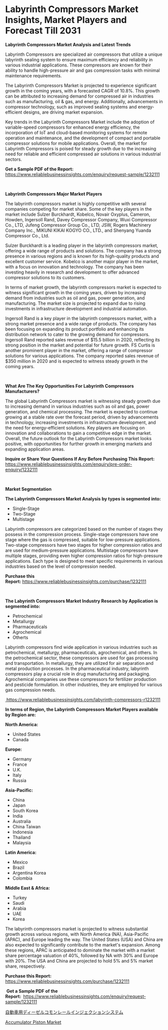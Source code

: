 <p><h1>Labyrinth Compressors Market Insights, Market Players and Forecast Till 2031</h1></p><p><strong>Labyrinth Compressors Market Analysis and Latest Trends</strong></p>
<p><p>Labyrinth Compressors are specialized air compressors that utilize a unique labyrinth sealing system to ensure maximum efficiency and reliability in various industrial applications. These compressors are known for their ability to handle high-pressure air and gas compression tasks with minimal maintenance requirements.</p><p>The Labyrinth Compressors Market is projected to experience significant growth in the coming years, with a forecasted CAGR of 10.8%. This growth can be attributed to increasing demand for compressed air in industries such as manufacturing, oil & gas, and energy. Additionally, advancements in compressor technology, such as improved sealing systems and energy-efficient designs, are driving market expansion.</p><p>Key trends in the Labyrinth Compressors Market include the adoption of variable-speed compressors for enhanced energy efficiency, the incorporation of IoT and cloud-based monitoring systems for remote operation and maintenance, and the development of compact and portable compressor solutions for mobile applications. Overall, the market for Labyrinth Compressors is poised for steady growth due to the increasing need for reliable and efficient compressed air solutions in various industrial sectors.</p></p>
<p><strong>Get a Sample PDF of the Report:&nbsp;</strong> <a href="https://www.reliablebusinessinsights.com/enquiry/request-sample/1232111">https://www.reliablebusinessinsights.com/enquiry/request-sample/1232111</a></p>
<p>&nbsp;</p>
<p><strong>Labyrinth Compressors Major Market Players</strong></p>
<p><p>The labyrinth compressors market is highly competitive with several companies competing for market share. Some of the key players in the market include Sulzer Burckhardt, Kobelco, Novair Oxyplus, Cameron, Howden, Ingersoll Rand, Davey Compressor Company, Wuxi Compressor Co., LTD, Jufeng Compressor Group Co., LTD, JSW, Rogers Machinery Company Inc., MIKUNI KIKAI KOGYO CO., LTD., and Shenyang Yuanda Compressor Co., Ltd.</p><p>Sulzer Burckhardt is a leading player in the labyrinth compressors market, offering a wide range of products and solutions. The company has a strong presence in various regions and is known for its high-quality products and excellent customer service. Kobelco is another major player in the market, with a focus on innovation and technology. The company has been investing heavily in research and development to offer advanced compressor solutions to its customers.</p><p>In terms of market growth, the labyrinth compressors market is expected to witness significant growth in the coming years, driven by increasing demand from industries such as oil and gas, power generation, and manufacturing. The market size is projected to expand due to rising investments in infrastructure development and industrial automation.</p><p>Ingersoll Rand is a key player in the labyrinth compressors market, with a strong market presence and a wide range of products. The company has been focusing on expanding its product portfolio and enhancing its distribution network to cater to the growing demand for compressors. Ingersoll Rand reported sales revenue of $15.5 billion in 2020, reflecting its strong position in the market and potential for future growth. FS Curtis is another prominent player in the market, offering a range of compressor solutions for various applications. The company reported sales revenue of $350 million in 2020 and is expected to witness steady growth in the coming years.</p></p>
<p>&nbsp;</p>
<p><strong>What Are The Key Opportunities For Labyrinth Compressors Manufacturers?</strong></p>
<p><p>The global Labyrinth Compressors market is witnessing steady growth due to increasing demand in various industries such as oil and gas, power generation, and chemical processing. The market is expected to continue growing at a stable rate over the forecast period, driven by advancements in technology, increasing investments in infrastructure development, and the need for energy-efficient solutions. Key players are focusing on innovation and collaborations to gain a competitive edge in the market. Overall, the future outlook for the Labyrinth Compressors market looks positive, with opportunities for further growth in emerging markets and expanding application areas.</p></p>
<p><strong>Inquire or Share Your Questions If Any Before Purchasing This Report:</strong> <a href="https://www.reliablebusinessinsights.com/enquiry/pre-order-enquiry/1232111">https://www.reliablebusinessinsights.com/enquiry/pre-order-enquiry/1232111</a></p>
<p>&nbsp;</p>
<p><strong>Market Segmentation</strong></p>
<p><strong>The Labyrinth Compressors Market Analysis by types is segmented into:</strong></p>
<p><ul><li>Single-Stage</li><li>Two-Stage</li><li>Multistage</li></ul></p>
<p><p>Labyrinth compressors are categorized based on the number of stages they possess in the compression process. Single-stage compressors have one stage where the gas is compressed, suitable for low-pressure applications. Two-stage compressors have two stages for higher compression ratios and are used for medium-pressure applications. Multistage compressors have multiple stages, providing even higher compression ratios for high-pressure applications. Each type is designed to meet specific requirements in various industries based on the level of compression needed.</p></p>
<p><strong>Purchase this Report:&nbsp;</strong><a href="https://www.reliablebusinessinsights.com/purchase/1232111">https://www.reliablebusinessinsights.com/purchase/1232111</a></p>
<p>&nbsp;</p>
<p><strong>The Labyrinth Compressors Market Industry Research by Application is segmented into:</strong></p>
<p><ul><li>Petrochemical</li><li>Metallurgy</li><li>Pharmaceuticals</li><li>Agrochemical</li><li>Otherts</li></ul></p>
<p><p>Labyrinth compressors find wide application in various industries such as petrochemical, metallurgy, pharmaceuticals, agrochemical, and others. In the petrochemical sector, these compressors are used for gas processing and transportation. In metallurgy, they are utilized for air separation and metal production processes. In the pharmaceutical industry, labyrinth compressors play a crucial role in drug manufacturing and packaging. Agrochemical companies use these compressors for fertilizer production and pesticide formulation. In other industries, they are employed for various gas compression needs.</p></p>
<p><a href="https://www.reliablebusinessinsights.com/labyrinth-compressors-r1232111">&nbsp;https://www.reliablebusinessinsights.com/labyrinth-compressors-r1232111</a></p>
<p><strong>In terms of Region, the Labyrinth Compressors Market Players available by Region are:</strong></p>
<p>
    <p> <strong> North America: </strong>
        <ul>
            <li>United States</li>
            <li>Canada</li>
        </ul>
        </p> 
    <p> <strong> Europe: </strong>
        <ul>
            <li>Germany</li>
            <li>France</li>
            <li>U.K.</li>
            <li>Italy</li>
            <li>Russia</li>
        </ul>
        </p> 
    <p> <strong> Asia-Pacific: </strong>
        <ul>
            <li>China</li>
            <li>Japan</li>
            <li>South Korea</li>
            <li>India</li>
            <li>Australia</li>
            <li>China Taiwan</li>
            <li>Indonesia</li>
            <li>Thailand</li>
            <li>Malaysia</li>
        </ul>
        </p> 
    <p> <strong> Latin America: </strong>
        <ul>
            <li>Mexico</li>
            <li>Brazil</li>
            <li>Argentina Korea</li>
            <li>Colombia</li>
        </ul>
        </p> 
    <p> <strong> Middle East & Africa: </strong>
        <ul>
            <li>Turkey</li>
            <li>Saudi</li>
            <li>Arabia</li>
            <li>UAE</li>
            <li>Korea</li>
        </ul>
    </p>
    </p>
<p><p>The labyrinth compressors market is projected to witness substantial growth across various regions, with North America (NA), Asia-Pacific (APAC), and Europe leading the way. The United States (USA) and China are also expected to significantly contribute to the market's expansion. Among these regions, APAC is anticipated to dominate the market with a market share percentage valuation of 40%, followed by NA with 30% and Europe with 20%. The USA and China are projected to hold 5% and 5% market share, respectively.</p></p>
<p><strong>Purchase this Report: </strong><a href="https://www.reliablebusinessinsights.com/purchase/1232111">https://www.reliablebusinessinsights.com/purchase/1232111</a></p>
<p>&nbsp;<strong>Get a Sample PDF of the Report:&nbsp;&nbsp;</strong><a href="https://www.reliablebusinessinsights.com/enquiry/request-sample/1232111">https://www.reliablebusinessinsights.com/enquiry/request-sample/1232111</a></p>
<p><strong></strong></p>
<p><p><a href="https://github.com/DwightHuels1/Market-Research-Report-List-1/blob/main/9001048162704.md">自動車用ディーゼルコモンレールインジェクションシステム</a></p><p><a href="https://github.com/qrkceaah30/Market-Research-Report-List-1/blob/main/accumulator-piston-market.md">Accumulator Piston Market</a></p></p>